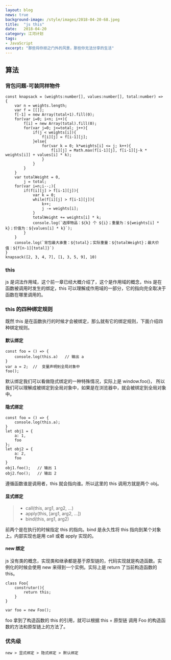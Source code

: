 ```yaml
---
layout: blog
news: true
background-image: /style/images/2018-04-20-68.jpeg
title:  "js this"
date:   2018-04-20
category: 江河计划
tags:
- JavaScript
excerpt: "那些将你拒之门外的风景，那些你无法分享的生活"
---
```


## 算法
### 背包问题-可装同样物件

    const knapsack = (weights:number[], values:number[], total:number) => {
        var n = weights.length;
        var f = [[]];
        f[-1] = new Array(total+1).fill(0);
        for(var i=0; i<n; i++){
            f[i] = new Array(total).fill(0);
            for(var j=0; j<=total; j++){
                if(j < weights[i]){
                    f[i][j] = f[i-1][j];
                }else{
                    for(var k = 0; k*weights[i] <= j; k++){
                        f[i][j] = Math.max(f[i-1][j], f[i-1][j-k * weights[i]] + values[i] * k);
                    }
                }
            }
        }
        var totalWeight = 0,
            j = total;
        for(var i=n;i--;){
            if(f[i][j] > f[i-1][j]){
                var k = 0;
                while(f[i][j] > f[i-1][j]){
                    k++;
                    j -= weights[i];
                }
                totalWeight += weights[i] * k;
                console.log(`选择物品：${k} 个 ${i}；重量为：${weights[i] * k}；价值为：${values[i] * k}`);
            }
        }
        console.log(`背包最大承重：${total}；实际重量：${totalWeight}；最大价值：${f[n-1][total]}`)
    }
    knapsack([2, 3, 4, 7], [1, 3, 5, 9], 10)

### this

js 是词法作用域，这个前一章已经大概介绍了，这个是作用域的概念，this 是在函数被调用时发生的绑定，this 可以理解成作用域的一部分，它的指向完全取决于函数在哪里调用的。

### this 的四种绑定规则

既然 this 是在函数执行的时候才会被绑定，那么就有它的绑定规则，下面介绍四种绑定规则。

#### 默认绑定
    
    const foo = () => {
        console.log(this.a)   // 输出 a
    }
    var a = 2;  //  变量声明到全局对象中
    foo();
    
默认绑定我们可以看做隐式绑定的一种特殊情况，实际上是 window.foo()， 所以我们可以理解成被绑定到全局对象中，如果是在浏览器中，就会被绑定到全局对象中。

#### 隐式绑定

    const foo = () => {
        console.log(this.a);
    }
    let obj1 = {
        a: 1,
        foo
    };
    let obj2 = {
        a: 2,
        foo
    }
    obj1.foo();   // 输出 1
    obj2.foo();   // 输出 2

遵循函数谁是调用者，this 就会指向谁。所以这里的 this 调用方就是两个 obj。
    
#### 显式绑定

> * call(this, arg1, arg2, ...)
> * apply(this, [arg1, arg2, ...])
> * bind(this, arg1, arg2)

前两个是在执行的时候指定 this 的指向。bind 是永久性将 this 指向到某个对象上。内部实现也是用 call 或者 apply 实现的。

#### new 绑定

js 没有类的概念，实现类和继承都是基于原型链的，代码实现就是构造函数。实例化的时候会使用 new 来得到一个实例。实际上是 return 了当前构造函数的 this。

    class Foo{
        construtor(){
            return this;
        }
    }
    
    var foo = new Foo();

foo 拿到了构造函数的 this 的引用，就可以根据 this + 原型链 调用 Foo 的构造函数的方法和原型链上的方法了。

### 优先级

    new > 显式绑定 > 隐式绑定 > 默认绑定